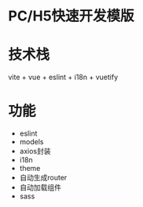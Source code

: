 # PC/H5快速开发模版

# 技术栈
vite + vue + eslint + i18n + vuetify

# 功能
+ eslint
+ models
+ axios封装
+ i18n
+ theme
+ 自动生成router
+ 自动加载组件
+ sass
